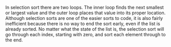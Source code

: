 In selection sort there are two loops. The inner loop finds the next smallest or largest value and the outer loop places that value into its proper location. Although selection sorts are one of the easier sorts to code, it is also fairly inefficient because there is no way to end the sort early, even if the list is already sorted. No matter what the state of the list is, the selection sort will go through each index, starting with zero, and sort each element through to the end.

